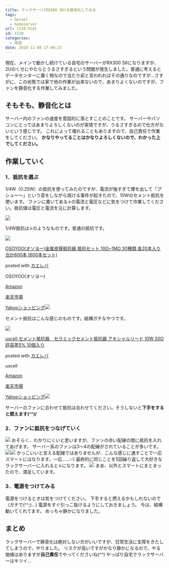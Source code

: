 ```yaml
---
title: ラックサーバ(RX300 S6)を静音化してみる
tags:
  - Server
  - homeserver
url: 1110.html
id: 1110
categories:
  - 改造
date: 2018-11-08 17:40:23
---
```


現在、メインで動かし続けている自宅のサーバーがRX300 S6になりますが、2Uのくせにやたらとうるさすぎるという問題が発生しました。普通に考えるとデータセンターに置く物なので当たり前と言われればその通りなのですが...さすがに、この状態では家で他の作業が出来ないので、あまりよくないのですが、ファンを静音化する作業してみました。

そもそも、静音化とは
----------

サーバー内のファンの速度を意図的に落とすことのことです。 サーバーやパソコンにとってはあまりよろしくないのが実情ですが、うるさすぎるので仕方がないという感じです。 これによって壊れることもありますので、自己責任で作業をしてください。 **かなりやってることはかなりよろしくないので、わかった上でしてください。**

作業していく
------

### 1．抵抗を選ぶ

1/4W（0.25W）の抵抗を使ってみたのですが、電流が強すぎて煙を出して「プシュ〜〜」という音をしながら焼ける事件が起きたので、10Wのセメント抵抗を使います。 ファンに書いてある↓の電流と電圧などに気をつけて作業してください。抵抗値は電圧と電流を元に計算します。

![](/images/fix/silent/RX300_S6/fan.png)

1/4W抵抗は↓のようなものです。普通の抵抗です。

[![](https://images-fe.ssl-images-amazon.com/images/I/514mcl%2BOV5L._SL160_.jpg)](https://www.amazon.co.jp/exec/obidos/ASIN/B077N1BV3Y/yonedayuto-22/)

[OSOYOO(オソヨー)金属皮膜抵抗器 抵抗セット 10Ω~1MΩ 30種類 各20本入り 合計600本 (600本セット)](https://www.amazon.co.jp/exec/obidos/ASIN/B077N1BV3Y/yonedayuto-22/)

posted with [カエレバ](https://kaereba.com)

OSOYOO(オソヨー)

[Amazon](https://www.amazon.co.jp/gp/search?keywords=%E6%8A%B5%E6%8A%97&__mk_ja_JP=%E3%82%AB%E3%82%BF%E3%82%AB%E3%83%8A&tag=yonedayuto-22)

[楽天市場](https://hb.afl.rakuten.co.jp/hgc/174fc962.87646842.174fc963.d9105d4b/?pc=https%3A%2F%2Fitem.rakuten.co.jp%2Fmarutsuelec%2F1400%2F&m=http%3A%2F%2Fm.rakuten.co.jp%2Fmarutsuelec%2Fi%2F10004205%2F&link_type=text&ut=eyJwYWdlIjoiaXRlbSIsInR5cGUiOiJ0ZXh0Iiwic2l6ZSI6IjI0MHgyNDAiLCJuYW0iOjEsIm5hbXAiOiJyaWdodCIsImNvbSI6MSwiY29tcCI6ImRvd24iLCJwcmljZSI6MCwiYm9yIjoxLCJjb2wiOjEsImJidG4iOjF9)

[Yahooショッピング![](//ad.jp.ap.valuecommerce.com/servlet/gifbanner?sid=3352890&pid=885313220)](//ck.jp.ap.valuecommerce.com/servlet/referral?sid=3352890&pid=885313220&vc_url=http%3A%2F%2Fsearch.shopping.yahoo.co.jp%2Fsearch%3Fp%3D%25E6%258A%25B5%25E6%258A%2597&vcptn=kaereba)

セメント抵抗はこんな感じのものです。結構ガチなやつです。

[![](https://images-fe.ssl-images-amazon.com/images/I/31jPTlkCNPL._SL160_.jpg)](https://www.amazon.co.jp/exec/obidos/ASIN/B01AG0YGJY/yonedayuto-22/)

[uxcell セメント抵抗器　セラミックセメント抵抗器 アキシャルリード 10W 20Ω 許容差5% 10個入り](https://www.amazon.co.jp/exec/obidos/ASIN/B01AG0YGJY/yonedayuto-22/)

posted with [カエレバ](https://kaereba.com)

uxcell

[Amazon](https://www.amazon.co.jp/gp/search?keywords=10W%E3%80%8020%CE%A9&__mk_ja_JP=%E3%82%AB%E3%82%BF%E3%82%AB%E3%83%8A&tag=yonedayuto-22)

[楽天市場](https://hb.afl.rakuten.co.jp/hgc/174fc93a.6fc2e56e.174fc93b.c4a84481/?pc=https%3A%2F%2Fitem.rakuten.co.jp%2Fundigital%2F83-0574%2F&m=http%3A%2F%2Fm.rakuten.co.jp%2Fundigital%2Fi%2F10000718%2F&link_type=text&ut=eyJwYWdlIjoiaXRlbSIsInR5cGUiOiJ0ZXh0Iiwic2l6ZSI6IjI0MHgyNDAiLCJuYW0iOjEsIm5hbXAiOiJyaWdodCIsImNvbSI6MSwiY29tcCI6ImRvd24iLCJwcmljZSI6MSwiYm9yIjoxLCJjb2wiOjEsImJidG4iOjF9)

[Yahooショッピング![](//ad.jp.ap.valuecommerce.com/servlet/gifbanner?sid=3352890&pid=885313220)](//ck.jp.ap.valuecommerce.com/servlet/referral?sid=3352890&pid=885313220&vc_url=http%3A%2F%2Fsearch.shopping.yahoo.co.jp%2Fsearch%3Fp%3D10W%25E3%2580%258020%25CE%25A9&vcptn=kaereba)

サーバーのファンに合わせて抵抗は合わせてください。そうしないと**下手をすると燃えます(^^)/**

### 2．ファンに抵抗をつなげていく

![](/images/fix/silent/RX300_S6/fan_after.jpg) おそらく、わかりにくいと思いますが、ファンの赤い配線の間に抵抗を入れてあげます。 サーバー系のファンは3～4の配線がされていることが多いです。 ![](/images/fix/silent/RX300_S6/wiring1.jpg)![](/images/fix/silent/RX300_S6/wiring2.jpg) かっこいいと言える配線ではありませんが、こんな感じに通すことで一応スマートにはなります。一応......:-) 最終的に同じことを5回繰り返して大好きなラックサーバーに入れると↓になります。 ![](/images/fix/silent/RX300_S6/server_after.jpg) まあ、以外とスマートにまとまったので、満足しています。

### 3．電源をつけてみる

電源をつけるときは気をつけてください。 下手すると燃えるかもしれないので（ガチで(^^;)...) 電源をすぐ引っこ抜けるようにしておきましょう。 今は、結構動いてくれてます。 めっちゃ静かになりました。

まとめ
---

ラックサーバーで静音化は絶対しない方がいいですが、日常生活に支障をきたしてしまうので、やりました。 リスクが高いですがかなり静かになるので、やる価値はありますが**自己責任**でやってくださいね(^^) やっぱり自宅でラックサーバーはキツイ...